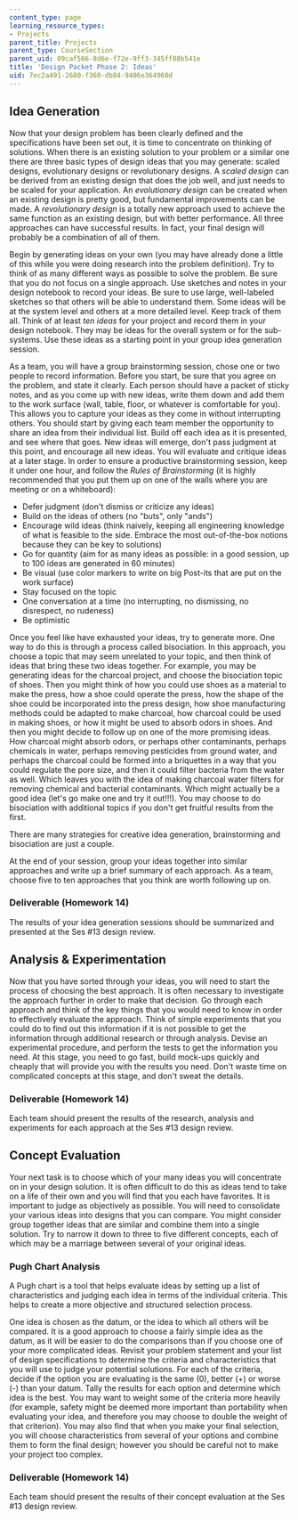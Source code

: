 ```yaml
---
content_type: page
learning_resource_types:
- Projects
parent_title: Projects
parent_type: CourseSection
parent_uid: 09caf566-8d6e-f72e-9ff3-345ff88b541e
title: 'Design Packet Phase 2: Ideas'
uid: 7ec2a491-2680-f360-db84-9406e364960d
---
```


Idea Generation
---------------

Now that your design problem has been clearly defined and the specifications have been set out, it is time to concentrate on thinking of solutions. When there is an existing solution to your problem or a similar one there are three basic types of design ideas that you may generate: scaled designs, evolutionary designs or revolutionary designs. A _scaled design_ can be derived from an existing design that does the job well, and just needs to be scaled for your application. An _evolutionary design_ can be created when an existing design is pretty good, but fundamental improvements can be made. A _revolutionary design_ is a totally new approach used to achieve the same function as an existing design, but with better performance. All three approaches can have successful results. In fact, your final design will probably be a combination of all of them.

Begin by generating ideas on your own (you may have already done a little of this while you were doing research into the problem definition). Try to think of as many different ways as possible to solve the problem. Be sure that you do not focus on a single approach. Use sketches and notes in your design notebook to record your ideas. Be sure to use large, well-labeled sketches so that others will be able to understand them. Some ideas will be at the system level and others at a more detailed level. Keep track of them all. Think of at least _ten ideas_ for your project and record them in your design notebook. They may be ideas for the overall system or for the sub-systems. Use these ideas as a starting point in your group idea generation session.

As a team, you will have a group brainstorming session, chose one or two people to record information. Before you start, be sure that you agree on the problem, and state it clearly. Each person should have a packet of sticky notes, and as you come up with new ideas, write them down and add them to the work surface (wall, table, floor, or whatever is comfortable for you). This allows you to capture your ideas as they come in without interrupting others. You should start by giving each team member the opportunity to share an idea from their individual list. Build off each idea as it is presented, and see where that goes. New ideas will emerge, don't pass judgment at this point, and encourage all new ideas. You will evaluate and critique ideas at a later stage. In order to ensure a productive brainstorming session, keep it under one hour, and follow the _Rules of Brainstorming_ (it is highly recommended that you put them up on one of the walls where you are meeting or on a whiteboard):

*   Defer judgment (don't dismiss or criticize any ideas)
*   Build on the ideas of others (no "buts", only "ands")
*   Encourage wild ideas (think naively, keeping all engineering knowledge of what is feasible to the side. Embrace the most out-of-the-box notions because they can be key to solutions)
*   Go for quantity (aim for as many ideas as possible: in a good session, up to 100 ideas are generated in 60 minutes)
*   Be visual (use color markers to write on big Post-its that are put on the work surface)
*   Stay focused on the topic
*   One conversation at a time (no interrupting, no dismissing, no disrespect, no rudeness)
*   Be optimistic

Once you feel like have exhausted your ideas, try to generate more. One way to do this is through a process called bisociation. In this approach, you choose a topic that may seem unrelated to your topic, and then think of ideas that bring these two ideas together. For example, you may be generating ideas for the charcoal project, and choose the bisociation topic of shoes. Then you might think of how you could use shoes as a material to make the press, how a shoe could operate the press, how the shape of the shoe could be incorporated into the press design, how shoe manufacturing methods could be adapted to make charcoal, how charcoal could be used in making shoes, or how it might be used to absorb odors in shoes. And then you might decide to follow up on one of the more promising ideas. How charcoal might absorb odors, or perhaps other contaminants, perhaps chemicals in water, perhaps removing pesticides from ground water, and perhaps the charcoal could be formed into a briquettes in a way that you could regulate the pore size, and then it could filter bacteria from the water as well. Which leaves you with the idea of making charcoal water filters for removing chemical and bacterial contaminants. Which might actually be a good idea (let's go make one and try it out!!!). You may choose to do bisociation with additional topics if you don't get fruitful results from the first.

There are many strategies for creative idea generation, brainstorming and bisociation are just a couple.

At the end of your session, group your ideas together into similar approaches and write up a brief summary of each approach. As a team, choose five to ten approaches that you think are worth following up on.

### Deliverable (Homework 14)

The results of your idea generation sessions should be summarized and presented at the Ses #13 design review.

Analysis & Experimentation
--------------------------

Now that you have sorted through your ideas, you will need to start the process of choosing the best approach. It is often necessary to investigate the approach further in order to make that decision. Go through each approach and think of the key things that you would need to know in order to effectively evaluate the approach. Think of simple experiments that you could do to find out this information if it is not possible to get the information through additional research or through analysis. Devise an experimental procedure, and perform the tests to get the information you need. At this stage, you need to go fast, build mock-ups quickly and cheaply that will provide you with the results you need. Don't waste time on complicated concepts at this stage, and don't sweat the details.

### Deliverable (Homework 14)

Each team should present the results of the research, analysis and experiments for each approach at the Ses #13 design review.

Concept Evaluation
------------------

Your next task is to choose which of your many ideas you will concentrate on in your design solution. It is often difficult to do this as ideas tend to take on a life of their own and you will find that you each have favorites. It is important to judge as objectively as possible. You will need to consolidate your various ideas into designs that you can compare. You might consider group together ideas that are similar and combine them into a single solution. Try to narrow it down to three to five different concepts, each of which may be a marriage between several of your original ideas.

### Pugh Chart Analysis

A Pugh chart is a tool that helps evaluate ideas by setting up a list of characteristics and judging each idea in terms of the individual criteria. This helps to create a more objective and structured selection process.

One idea is chosen as the datum, or the idea to which all others will be compared. It is a good approach to choose a fairly simple idea as the datum, as it will be easier to do the comparisons than if you choose one of your more complicated ideas. Revisit your problem statement and your list of design specifications to determine the criteria and characteristics that you will use to judge your potential solutions. For each of the criteria, decide if the option you are evaluating is the same (0), better (+) or worse (-) than your datum. Tally the results for each option and determine which idea is the best. You may want to weight some of the criteria more heavily (for example, safety might be deemed more important than portability when evaluating your idea, and therefore you may choose to double the weight of that criterion). You may also find that when you make your final selection, you will choose characteristics from several of your options and combine them to form the final design; however you should be careful not to make your project too complex.

### Deliverable (Homework 14)

Each team should present the results of their concept evaluation at the Ses #13 design review.
